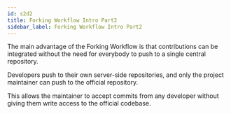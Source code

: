 ```yaml
---
id: s2d2
title: Forking Workflow Intro Part2
sidebar_label: Forking Workflow Intro Part2
---
```


The main advantage of the Forking Workflow is that contributions can be integrated without the need for everybody to push to a single central repository.

Developers push to their own server-side repositories, and only the project maintainer can push to the official repository.

This allows the maintainer to accept commits from any developer without giving them write access to the official codebase.
